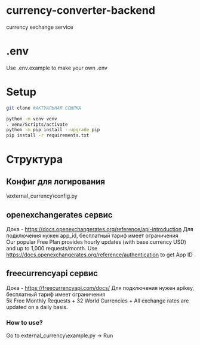# currency-converter-backend
currency exchange service


# .env
Use .env.example to make your own .env  


# Setup
```bash
git clone #АКТУАЛЬНАЯ ССЫЛКА
```

```bash
python -m venv venv
. venv/Scripts/activate
python -m pip install --upgrade pip
pip install -r requirements.txt  

```
# Структура 

## Конфиг для логирования
\external_currency\config.py

## openexchangerates сервис
Дока - https://docs.openexchangerates.org/reference/api-introduction
Для подключения нужен app_id, бесплатный тариф имеет ограничения  
Our popular Free Plan provides hourly updates (with base currency USD) and up to 1,000 requests/month.
Use https://docs.openexchangerates.org/reference/authentication to get App ID

## freecurrencyapi сервис
Дока - https://freecurrencyapi.com/docs/
Для подключения нужен apikey, бесплатный тариф имеет ограничения  
5k Free Monthly Requests + 32 World Currencies + All exchange rates are updated on a daily basis.

### How to use?
Go to external_currency\example.py -> Run
